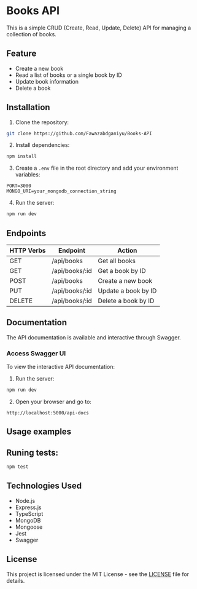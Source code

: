 # Books API
This is a simple CRUD (Create, Read, Update, Delete) API for managing a collection of books.

## Feature
- Create a new book
- Read a list of books or a single book by ID
- Update book information
- Delete a book

## Installation
1. Clone the repository:
```bash
git clone https://github.com/Fawazabdganiyu/Books-API
```
2. Install dependencies:
```bash
npm install
```
3. Create a `.env` file in the root directory and add your environment variables:
```env
PORT=3000
MONGO_URI=your_mongodb_connection_string
```
4. Run the server:
```bash
npm run dev
```

## Endpoints
| HTTP Verbs | Endpoint | Action |
| --- | --- | --- |
| GET | /api/books | Get all books |
| GET | /api/books/:id | Get a book by ID |
| POST | /api/books | Create a new book |
| PUT | /api/books/:id | Update a book by ID |
| DELETE | /api/books/:id | Delete a book by ID |

## Documentation
The API documentation is available and interactive through Swagger.

### Access Swagger UI
To view the interactive API documentation:

1. Run the server:
```bash
npm run dev
```
2. Open your browser and go to:
```
http://localhost:5000/api-docs
```

## Usage examples



## Runing tests:
```bash
npm test
```

## Technologies Used
- Node.js
- Express.js
- TypeScript
- MongoDB
- Mongoose
- Jest
- Swagger

## License
This project is licensed under the MIT License - see the [LICENSE](https://github.com/Fawazabdganiyu/Books-API/blob/main/LICENSE) file for details.
